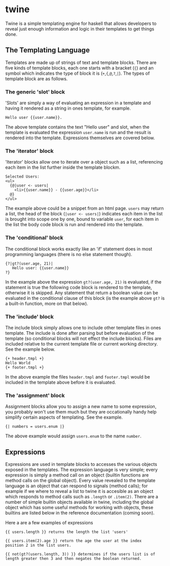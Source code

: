 # twine

Twine is a simple templating engine for haskell that allows developers to reveal just enough information and logic in their templates to get things done.

## The Templating Language

Templates are made up of strings of text and template blocks.  There are five kinds of template blocks, each one starts with a bracket (`{`) and an symbol which indicates the type of block it is (`+`,`{`,`@`,`?`,`|`).  The types of template block are as follows.

### The generic 'slot' block

'Slots' are simply a way of evaluating an expression in a template and having it rendered as a string in ones template, for example.

    Hello user {{user.name}}.
    
The above template contains the text "Hello user" and slot, when the template is evaluated the expression `user.name` is run and the result is rendered into the template.  Expressions themselves are covered below.

### The 'iterator' block

'Iterator' blocks allow one to iterate over a object such as a list, referencing each item in the list further inside the template blockm.  

    Selected Users:
    <ul>
      {@|user <- users|
        <li>{{user.name}} - {{user.age}}</li>
      @}
    </ul>
    
The example above could be a snippet from an html page.  `users` may return a list, the head of the block (`|user <- users|`) indicates each item in the list is brought into scope one by one, bound to variable `user`, for each item in the list the body code block is run and rendered into the template.

### The 'conditional' block

The conditional block works exactly like an 'if' statement does in most programming languages (there is no else statement though).

    {?|gt?(user.age, 21)| 
       Hello user: {{user.name}} 
    ?}
    
In the example above the expression `gt?(user.age, 21)` is evaluated, if the statement is true the following code block is rendered to the template, otherwise it is skipped.  Any statement that return a boolean value can be evaluated in the conditional clause of this block (is the example above `gt?` is a built-in function, more on that below).

### The 'include' block

The include block simply allows one to include other template files in ones template.  The include is done after parsing but before evaluation of the template (so conditional blocks will not effect the include blocks).  Files are included relative to the current template file or current working directory.  See the example below.

    {+ header.tmpl +}
    Hello World
    {+ footer.tmpl +}
    
In the above example the files `header.tmpl` and `footer.tmpl` would be included in the template above before it is evaluated.

### The 'assignment' block

Assignment blocks allow you to assign a new name to some expression, you probably won't use them much but they are occationally handy help simplify certain aspects of templating.  See the example.

    {| numbers = users.enum |}
    
The above example would assign `users.enum` to the name `number`.

## Expressions

Expressions are used in template blocks to accesses the various objects exposed in the templates.  The expression language is very simple; every expression is simply a method call on an object (builtin functions are method calls on the global object).  Every value revealed to the template language is an object that can respond to signals (method calls); for example if we where to reveal a list to twine it is accesible as an object which responds to method calls such as `.length` or `.item(2)`.  There are a number of simple builtin objects available in twine, including the global object which has some useful methods for working with objects, these builtins are listed below in the reference documentation (coming soon). 

Here a are a few examples of expressions

    {{ users.length }} returns the length the list 'users'
    
    {{ users.item(2).age }} return the age the user at the index        position 2 in the list users.

    {{ not(gt?(users.length, 3)) }} determines if the users list is of length greater then 3 and then negates the boolean returned.


